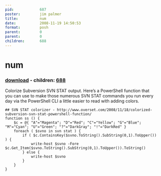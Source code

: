 ```yaml
---
pid:            687
poster:         jim palmer
title:          num
date:           2008-11-19 14:50:53
format:         posh
parent:         0
parent:         0
children:       688
---
```


# num

### [download](687.ps1) - children: [688](688.md)

Colorize Subversion SVN STAT output.
Here’s a PowerShell function that you can use to make those numerous SVN STAT commands you run every day via the PowerShell CLI a little easier to read with adding colors.

```posh
## SVN STAT colorizer - http://www.overset.com/2008/11/18/colorized-subversion-svn-stat-powershell-function/
function ss () {
	$c = @{ "A"="Magenta"; "D"="Red"; "C"="Yellow"; "G"="Blue"; "M"="Cyan"; "U"="Green"; "?"="DarkGray"; "!"="DarkRed" }
	foreach ( $svno in svn stat ) {  
		if ( $c.ContainsKey($svno.ToString().SubString(0,1).ToUpper()) ) { 
			write-host $svno -Fore $c.Get_Item($svno.ToString().SubString(0,1).ToUpper()).ToString()
		} else { 
			write-host $svno
		}
	}
}

```
